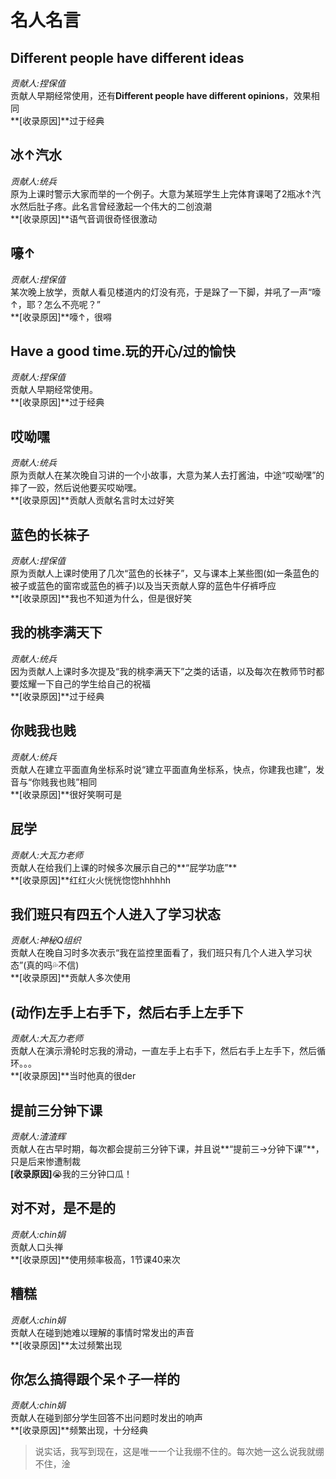# 名人名言

## Different people have different ideas
*贡献人:捏保值*<br>
贡献人早期经常使用，还有**Different people have different opinions**，效果相同<br>
**[收录原因]**过于经典

## 冰↑汽水
*贡献人:统兵*<br>
原为上课时警示大家而举的一个例子。大意为某班学生上完体育课喝了2瓶冰↑汽水然后肚子疼。此名言曾经激起一个伟大的二创浪潮<br>
**[收录原因]**语气音调很奇怪很激动

## 嚎↑
*贡献人:捏保值*<br>
某次晚上放学，贡献人看见楼道内的灯没有亮，于是跺了一下脚，并吼了一声“嚎↑，耶？怎么不亮呢？”<br>
**[收录原因]**嚎↑，很嘚

## Have a good time.玩的开心/过的愉快
*贡献人:捏保值*<br>
贡献人早期经常使用。<br>
**[收录原因]**过于经典

## 哎呦嘿
*贡献人:统兵*<br>
原为贡献人在某次晚自习讲的一个小故事，大意为某人去打酱油，中途“哎呦嘿”的摔了一跤，然后说他要买哎呦嘿。<br>
**[收录原因]**贡献人贡献名言时太过好笑

## 蓝色的长袜子
*贡献人:捏保值*<br>
原为贡献人上课时使用了几次“蓝色的长袜子”，又与课本上某些图(如一条蓝色的被子或蓝色的窗帘或蓝色的裤子)以及当天贡献人穿的蓝色牛仔裤呼应<br>
**[收录原因]**我也不知道为什么，但是很好笑

## 我的桃李满天下
*贡献人:统兵*<br>
因为贡献人上课时多次提及“我的桃李满天下”之类的话语，以及每次在教师节时都要炫耀一下自己的学生给自己的祝福<br>
**[收录原因]**过于经典

## 你贱我也贱
*贡献人:统兵*<br>
贡献人在建立平面直角坐标系时说“建立平面直角坐标系，快点，你建我也建”，发音与“你贱我也贱”相同<br>
**[收录原因]**很好笑啊可是

## 屁学
*贡献人:大瓦力老师*<br>
贡献人在给我们上课的时候多次展示自己的**“屁学功底”**<br>
**[收录原因]**红红火火恍恍惚惚hhhhhh

## 我们班只有四五个人进入了学习状态
*贡献人:神秘Q组织*<br>
贡献人在晚自习时多次表示“我在监控里面看了，我们班只有几个人进入学习状态”(真的吗💦不信)<br>
**[收录原因]**贡献人多次使用

## (动作)左手上右手下，然后右手上左手下
*贡献人:大瓦力老师*<br>
贡献人在演示滑轮时忘我的滑动，一直左手上右手下，然后右手上左手下，然后循环。。。<br>
**[收录原因]**当时他真的很der

## 提前三分钟下课
*贡献人:渣渣辉*<br>
贡献人在古早时期，每次都会提前三分钟下课，并且说**“提前三→分钟下课”**，只是后来惨遭制裁<br>
**[收录原因]**😭我的三分钟口瓜！

## 对不对，是不是的
*贡献人:chin娟*<br>
贡献人口头禅<br>
**[收录原因]**使用频率极高，1节课40来次

## 糟糕
*贡献人:chin娟*<br>
贡献人在碰到她难以理解的事情时常发出的声音<br>
**[收录原因]**太过频繁出现

## 你怎么搞得跟个呆↑子一样的
*贡献人:chin娟*<br>
贡献人在碰到部分学生回答不出问题时发出的响声<br>
**[收录原因]**频繁出现，十分经典
> 说实话，我写到现在，这是唯一一个让我绷不住的。每次她一这么说我就绷不住，淦
